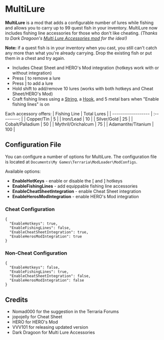 # MultiLure
**MultiLure** is a mod that adds a configurable number of lures while fishing and allows you to carry up to 99 quest fish in your inventory. MultiLure now includes fishing line accessories for those who don't like cheating. *(Thanks to Dark Dragoon's [Multi Lure Accessories mod](https://forums.terraria.org/index.php?threads/multi-lure-accessories.53754/) for the idea!)*

**Note:** if a quest fish is in your inventory when you cast, you still can't catch any more than what you're already carrying. Drop the existing fish or put them in a chest and try again.

* Includes Cheat Sheet and HERO's Mod integration (hotkeys work with or without integration)
* Press [ to remove a lure
* Press ] to add a lure
* Hold shift to add/remove 10 lures (works with both hotkeys and Cheat Sheet/HERO's Mod)
* Craft fishing lines using a [String](https://terraria.fandom.com/wiki/Strings), a [Hook](https://terraria.fandom.com/wiki/Hook), and 5 metal bars when "Enable fishing lines" is on

Each accessory offers:
| Fishing Line        | Total Lures |
| ------------------- | :---------: |
| Copper/Tin          | 5           |
| Iron/Lead           | 10          |
| Silver/Gold         | 25          |
| Cobalt/Palladium    | 50          |
| Mythril/Orichalcum  | 75          |
| Adamantite/Titanium | 100         |

## Configuration File
You can configure a number of options for MultiLure. The configuration file is located at `Documents\My Games\Terraria\ModLoader\ModConfigs`.

Available options:

* **EnableHotKeys** - enable or disable the [ and ] hotkeys
* **EnableFishingLines** - add equippable fishing line accessories
* **EnableCheatSheetIntegration** - enable Cheat Sheet integration
* **EnableHerosModIntegration** - enable HERO's Mod integration

### Cheat Configuration
```
{
  "EnableHotkeys": true,
  "EnableFishingLines": false,
  "EnableCheatSheetIntegration": true,
  "EnableHerosModIntegration": true
}
```

### Non-Cheat Configuration
```
{
  "EnableHotkeys": false,
  "EnableFishingLines": true,
  "EnableCheatSheetIntegration": false,
  "EnableHerosModIntegration": false
}
```

## Credits
* Nomad000 for the suggestion in the Terraria Forums
* jopojelly for Cheat Sheet
* HERO for HERO's Mod
* VVV101 for releasing updated version
* Dark Dragoon for Multi Lure Accessories
